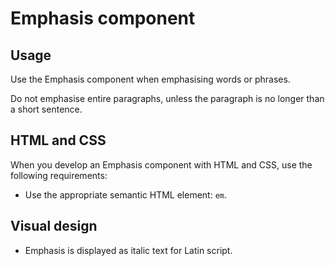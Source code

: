 # Emphasis component

## Usage

Use the Emphasis component when emphasising words or phrases.

Do not emphasise entire paragraphs, unless the paragraph is no longer than a short sentence.

## HTML and CSS

When you develop an Emphasis component with HTML and CSS, use the following requirements:

- Use the appropriate semantic HTML element: `em`.

## Visual design

- Emphasis is displayed as italic text for Latin script.
